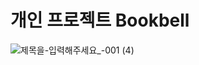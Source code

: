 # 개인 프로젝트 Bookbell


![제목을-입력해주세요_-001 (4)](https://github.com/user-attachments/assets/eaf848a5-3ee9-480d-b2f2-3deab64bac30)
